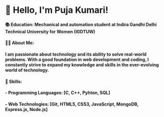 # 👋 Hello, I'm Puja Kumari!
#### 📚 Education: Mechanical and automation student at Indira Gandhi Delhi Technical University for Women (IGDTUW)
#### 👨‍💻 About Me:
#### I am passionate about technology and its ability to solve real-world problems. With a good foundation in web development and coding, I constantly strive to expand my knowledge and skills in the ever-evolving world of technology.
#### 🔧 Skills:
#### - Programming Languages: [C, C++, Pyhton, SQL]
#### - Web Technologies: [Git, HTML5, CSS3, JavaScript, MongoDB, Express.js, Node.js]


<!--
**Pujak09/PujaK09** is a ✨ _special_ ✨ repository because its `README.md` (this file) appears on your GitHub profile.

Here are some ideas to get you started:

- 
- 🌱 I’m currently learning ...
- 👯 I’m looking to collaborate on ...
- 🤔 I’m looking for help with ...
- 💬 Ask me about ...
- 📫 How to reach me: ...
- 😄 Pronouns: ...
- ⚡ Fun fact: ...
-->
